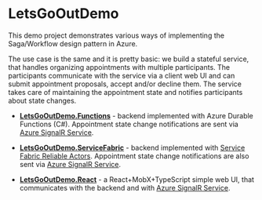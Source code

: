 # LetsGoOutDemo

This demo project demonstrates various ways of implementing the Saga/Workflow design pattern in Azure.

The use case is the same and it is pretty basic: we build a stateful service, that handles organizing appointments with multiple participants. The participants communicate with the service via a client web UI and can submit appointment proposals, accept and/or decline them. The service takes care of maintaining the appointment state and notifies participants about state changes.

* [**LetsGoOutDemo.Functions**](https://github.com/scale-tone/LetsGoOutDemo/tree/master/backend/LetsGoOutDemo.Functions#letsgooutdemofunctions) - backend implemented with Azure Durable Functions (C#). Appointment state change notifications are sent via [Azure SignalR Service](https://docs.microsoft.com/en-us/azure/azure-signalr/signalr-overview).

* [**LetsGoOutDemo.ServiceFabric**](https://github.com/scale-tone/LetsGoOutDemo/tree/master/backend/LetsGoOutDemo.ServiceFabric#letsgooutdemoservicefabric) - backend implemented with [Service Fabric Reliable Actors](https://docs.microsoft.com/en-us/azure/service-fabric/service-fabric-reliable-actors-introduction). Appointment state change notifications are also sent via [Azure SignalR Service](https://docs.microsoft.com/en-us/azure/azure-signalr/signalr-overview).

* [**LetsGoOutDemo.React**](https://github.com/scale-tone/LetsGoOutDemo/tree/master/frontend/letsgooutdemo.react#letsgooutdemoreact) - a React+MobX+TypeScript simple web UI, that communicates with the backend and with [Azure SignalR Service](https://docs.microsoft.com/en-us/azure/azure-signalr/signalr-overview).
